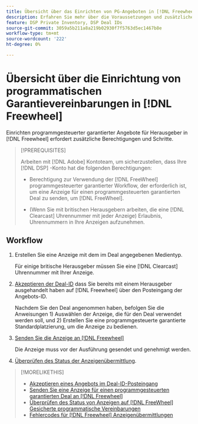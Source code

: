 ```yaml
---
title: Übersicht über das Einrichten von PG-Angeboten in [!DNL Freewheel]
description: Erfahren Sie mehr über die Voraussetzungen und zusätzlichen Schritte, die zum Ausführen von Anzeigen für programmgesteuerte garantierte Angebote für Herausgeber erforderlich sind in [!DNL Freewheel].
feature: DSP Private Inventory, DSP Deal IDs
source-git-commit: 3059a5b211a8a219b02930f7f5763d5ec1467b8e
workflow-type: tm+mt
source-wordcount: '222'
ht-degree: 0%

---
```


# Übersicht über die Einrichtung von programmatischen Garantievereinbarungen in [!DNL Freewheel]

Einrichten programmgesteuerter garantierter Angebote für Herausgeber in [!DNL Freewheel] erfordert zusätzliche Berechtigungen und Schritte.

>[!PREREQUISITES]
>
>Arbeiten mit [!DNL Adobe] Kontoteam, um sicherzustellen, dass Ihre [!DNL DSP] -Konto hat die folgenden Berechtigungen:
>
>* Berechtigung zur Verwendung der [!DNL FreeWheel] programmgesteuerter garantierter Workflow, der erforderlich ist, um eine Anzeige für einen programmgesteuerten garantierten Deal zu senden, um [!DNL FreeWheel].
>
>* (Wenn Sie mit britischen Herausgebern arbeiten, die eine [!DNL Clearcast] Uhrennummer mit jeder Anzeige) Erlaubnis, Uhrennummern in Ihre Anzeigen aufzunehmen.


## Workflow

1. Erstellen Sie eine Anzeige mit dem im Deal angegebenen Medientyp.

   Für einige britische Herausgeber müssen Sie eine [!DNL Clearcast] Uhrennummer mit Ihrer Anzeige.

1. [Akzeptieren der Deal-ID](#programmatic-guaranteed-set-up.md#pg-setup-deal-id-inbox) dass Sie bereits mit einem Herausgeber ausgehandelt haben auf [!DNL Freewheel] über den Posteingang der Angebots-ID.

   Nachdem Sie den Deal angenommen haben, befolgen Sie die Anweisungen 1) Auswählen der Anzeige, die für den Deal verwendet werden soll, und 2) Erstellen Sie eine programmgesteuerte garantierte Standardplatzierung, um die Anzeige zu bedienen.

1. [Senden Sie die Anzeige an [!DNL Freewheel]](freewheel-submit.md)

   Die Anzeige muss vor der Ausführung gesendet und genehmigt werden.

1. [Überprüfen des Status der Anzeigenübermittlung](freewheel-check-status.md).

>[!MORELIKETHIS]
>
>* [Akzeptieren eines Angebots im Deal-ID-Posteingang](deal-id-inbox-accept.md)
>* [Senden Sie eine Anzeige für einen programmgesteuerten garantierten Deal an [!DNL Freewheel]](freewheel-submit.md)
>* [Überprüfen des Status von Anzeigen auf [!DNL FreeWheel] Gesicherte programmatische Vereinbarungen](freewheel-check-status.md)
>* [Fehlercodes für [!DNL Freewheel] Anzeigenübermittlungen](freewheel-error-codes.md)

